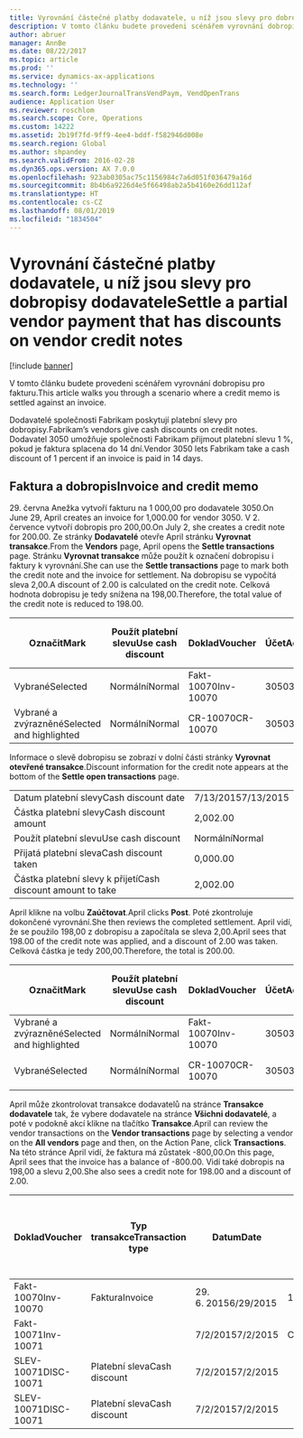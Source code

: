 ```yaml
---
title: Vyrovnání částečné platby dodavatele, u níž jsou slevy pro dobropisy dodavatele
description: V tomto článku budete provedeni scénářem vyrovnání dobropisu pro fakturu.
author: abruer
manager: AnnBe
ms.date: 08/22/2017
ms.topic: article
ms.prod: ''
ms.service: dynamics-ax-applications
ms.technology: ''
ms.search.form: LedgerJournalTransVendPaym, VendOpenTrans
audience: Application User
ms.reviewer: roschlom
ms.search.scope: Core, Operations
ms.custom: 14222
ms.assetid: 2b19f7fd-9ff9-4ee4-bddf-f582946d008e
ms.search.region: Global
ms.author: shpandey
ms.search.validFrom: 2016-02-28
ms.dyn365.ops.version: AX 7.0.0
ms.openlocfilehash: 923ab0305ac75c1156984c7a6d051f036479a16d
ms.sourcegitcommit: 8b4b6a9226d4e5f66498ab2a5b4160e26dd112af
ms.translationtype: HT
ms.contentlocale: cs-CZ
ms.lasthandoff: 08/01/2019
ms.locfileid: "1834504"
---
```

# <a name="settle-a-partial-vendor-payment-that-has-discounts-on-vendor-credit-notes"></a><span data-ttu-id="75056-103">Vyrovnání částečné platby dodavatele, u níž jsou slevy pro dobropisy dodavatele</span><span class="sxs-lookup"><span data-stu-id="75056-103">Settle a partial vendor payment that has discounts on vendor credit notes</span></span>

[!include [banner](../includes/banner.md)]

<span data-ttu-id="75056-104">V tomto článku budete provedeni scénářem vyrovnání dobropisu pro fakturu.</span><span class="sxs-lookup"><span data-stu-id="75056-104">This article walks you through a scenario where a credit memo is settled against an invoice.</span></span>

<span data-ttu-id="75056-105">Dodavatelé společnosti Fabrikam poskytují platební slevy pro dobropisy.</span><span class="sxs-lookup"><span data-stu-id="75056-105">Fabrikam’s vendors give cash discounts on credit notes.</span></span> <span data-ttu-id="75056-106">Dodavatel 3050 umožňuje společnosti Fabrikam přijmout platební slevu 1 %, pokud je faktura splacena do 14 dní.</span><span class="sxs-lookup"><span data-stu-id="75056-106">Vendor 3050 lets Fabrikam take a cash discount of 1 percent if an invoice is paid in 14 days.</span></span>

## <a name="invoice-and-credit-memo"></a><span data-ttu-id="75056-107">Faktura a dobropis</span><span class="sxs-lookup"><span data-stu-id="75056-107">Invoice and credit memo</span></span>
<span data-ttu-id="75056-108">29. června Anežka vytvoří fakturu na 1 000,00 pro dodavatele 3050.</span><span class="sxs-lookup"><span data-stu-id="75056-108">On June 29, April creates an invoice for 1,000.00 for vendor 3050.</span></span> <span data-ttu-id="75056-109">V 2. července vytvoří dobropis pro 200,00.</span><span class="sxs-lookup"><span data-stu-id="75056-109">On July 2, she creates a credit note for 200.00.</span></span> <span data-ttu-id="75056-110">Ze stránky **Dodavatelé** otevře April stránku **Vyrovnat transakce**.</span><span class="sxs-lookup"><span data-stu-id="75056-110">From the **Vendors** page, April opens the **Settle transactions** page.</span></span> <span data-ttu-id="75056-111">Stránku **Vyrovnat transakce** může použít k označení dobropisu i faktury k vyrovnání.</span><span class="sxs-lookup"><span data-stu-id="75056-111">She can use the **Settle transactions** page to mark both the credit note and the invoice for settlement.</span></span> <span data-ttu-id="75056-112">Na dobropisu se vypočítá sleva 2,00.</span><span class="sxs-lookup"><span data-stu-id="75056-112">A discount of 2.00 is calculated on the credit note.</span></span> <span data-ttu-id="75056-113">Celková hodnota dobropisu je tedy snížena na 198,00.</span><span class="sxs-lookup"><span data-stu-id="75056-113">Therefore, the total value of the credit note is reduced to 198.00.</span></span>

| <span data-ttu-id="75056-114">Označit</span><span class="sxs-lookup"><span data-stu-id="75056-114">Mark</span></span>                     | <span data-ttu-id="75056-115">Použít platební slevu</span><span class="sxs-lookup"><span data-stu-id="75056-115">Use cash discount</span></span> | <span data-ttu-id="75056-116">Doklad</span><span class="sxs-lookup"><span data-stu-id="75056-116">Voucher</span></span>   | <span data-ttu-id="75056-117">Účet</span><span class="sxs-lookup"><span data-stu-id="75056-117">Account</span></span> | <span data-ttu-id="75056-118">Datum</span><span class="sxs-lookup"><span data-stu-id="75056-118">Date</span></span>      | <span data-ttu-id="75056-119">Datum splatnosti</span><span class="sxs-lookup"><span data-stu-id="75056-119">Due date</span></span>  | <span data-ttu-id="75056-120">Faktura</span><span class="sxs-lookup"><span data-stu-id="75056-120">Invoice</span></span> | <span data-ttu-id="75056-121">Částka v měně transakce</span><span class="sxs-lookup"><span data-stu-id="75056-121">Amount in transaction currency</span></span> | <span data-ttu-id="75056-122">Měna</span><span class="sxs-lookup"><span data-stu-id="75056-122">Currency</span></span> | <span data-ttu-id="75056-123">Částka k vyrovnání</span><span class="sxs-lookup"><span data-stu-id="75056-123">Amount to settle</span></span> |
|--------------------------|-------------------|-----------|---------|-----------|-----------|---------|--------------------------------|----------|------------------|
| <span data-ttu-id="75056-124">Vybrané</span><span class="sxs-lookup"><span data-stu-id="75056-124">Selected</span></span>                 | <span data-ttu-id="75056-125">Normální</span><span class="sxs-lookup"><span data-stu-id="75056-125">Normal</span></span>            | <span data-ttu-id="75056-126">Fakt-10070</span><span class="sxs-lookup"><span data-stu-id="75056-126">Inv-10070</span></span> | <span data-ttu-id="75056-127">3050</span><span class="sxs-lookup"><span data-stu-id="75056-127">3050</span></span>    | <span data-ttu-id="75056-128">29. 6. 2015</span><span class="sxs-lookup"><span data-stu-id="75056-128">6/29/2015</span></span> | <span data-ttu-id="75056-129">7/29/2015</span><span class="sxs-lookup"><span data-stu-id="75056-129">7/29/2015</span></span> | <span data-ttu-id="75056-130">10070</span><span class="sxs-lookup"><span data-stu-id="75056-130">10070</span></span>   | <span data-ttu-id="75056-131">-1 000,00</span><span class="sxs-lookup"><span data-stu-id="75056-131">-1,000.00</span></span>                      | <span data-ttu-id="75056-132">USD</span><span class="sxs-lookup"><span data-stu-id="75056-132">USD</span></span>      | <span data-ttu-id="75056-133">-990,00</span><span class="sxs-lookup"><span data-stu-id="75056-133">-990.00</span></span>          |
| <span data-ttu-id="75056-134">Vybrané a zvýrazněné</span><span class="sxs-lookup"><span data-stu-id="75056-134">Selected and highlighted</span></span> | <span data-ttu-id="75056-135">Normální</span><span class="sxs-lookup"><span data-stu-id="75056-135">Normal</span></span>            | <span data-ttu-id="75056-136">CR-10070</span><span class="sxs-lookup"><span data-stu-id="75056-136">CR-10070</span></span>  | <span data-ttu-id="75056-137">3050</span><span class="sxs-lookup"><span data-stu-id="75056-137">3050</span></span>    | <span data-ttu-id="75056-138">7/2/2015</span><span class="sxs-lookup"><span data-stu-id="75056-138">7/2/2015</span></span>  | <span data-ttu-id="75056-139">7/29/2015</span><span class="sxs-lookup"><span data-stu-id="75056-139">7/29/2015</span></span> |         | <span data-ttu-id="75056-140">200,00</span><span class="sxs-lookup"><span data-stu-id="75056-140">200.00</span></span>                         | <span data-ttu-id="75056-141">USD</span><span class="sxs-lookup"><span data-stu-id="75056-141">USD</span></span>      | <span data-ttu-id="75056-142">198,00</span><span class="sxs-lookup"><span data-stu-id="75056-142">198.00</span></span>           |

<span data-ttu-id="75056-143">Informace o slevě dobropisu se zobrazí v dolní části stránky **Vyrovnat otevřené transakce**.</span><span class="sxs-lookup"><span data-stu-id="75056-143">Discount information for the credit note appears at the bottom of the **Settle open transactions** page.</span></span>

|                              |           |
|------------------------------|-----------|
| <span data-ttu-id="75056-144">Datum platební slevy</span><span class="sxs-lookup"><span data-stu-id="75056-144">Cash discount date</span></span>           | <span data-ttu-id="75056-145">7/13/2015</span><span class="sxs-lookup"><span data-stu-id="75056-145">7/13/2015</span></span> |
| <span data-ttu-id="75056-146">Částka platební slevy</span><span class="sxs-lookup"><span data-stu-id="75056-146">Cash discount amount</span></span>         | <span data-ttu-id="75056-147">2,00</span><span class="sxs-lookup"><span data-stu-id="75056-147">2.00</span></span>      |
| <span data-ttu-id="75056-148">Použít platební slevu</span><span class="sxs-lookup"><span data-stu-id="75056-148">Use cash discount</span></span>            | <span data-ttu-id="75056-149">Normální</span><span class="sxs-lookup"><span data-stu-id="75056-149">Normal</span></span>    |
| <span data-ttu-id="75056-150">Přijatá platební sleva</span><span class="sxs-lookup"><span data-stu-id="75056-150">Cash discount taken</span></span>          | <span data-ttu-id="75056-151">0,00</span><span class="sxs-lookup"><span data-stu-id="75056-151">0.00</span></span>      |
| <span data-ttu-id="75056-152">Částka platební slevy k přijetí</span><span class="sxs-lookup"><span data-stu-id="75056-152">Cash discount amount to take</span></span> | <span data-ttu-id="75056-153">2,00</span><span class="sxs-lookup"><span data-stu-id="75056-153">2.00</span></span>      |

<span data-ttu-id="75056-154">April klikne na volbu **Zaúčtovat**.</span><span class="sxs-lookup"><span data-stu-id="75056-154">April clicks **Post**.</span></span> <span data-ttu-id="75056-155">Poté zkontroluje dokončené vyrovnání.</span><span class="sxs-lookup"><span data-stu-id="75056-155">She then reviews the completed settlement.</span></span> <span data-ttu-id="75056-156">April vidí, že se použilo 198,00 z dobropisu a započítala se sleva 2,00.</span><span class="sxs-lookup"><span data-stu-id="75056-156">April sees that 198.00 of the credit note was applied, and a discount of 2.00 was taken.</span></span> <span data-ttu-id="75056-157">Celková částka je tedy 200,00.</span><span class="sxs-lookup"><span data-stu-id="75056-157">Therefore, the total is 200.00.</span></span>

| <span data-ttu-id="75056-158">Označit</span><span class="sxs-lookup"><span data-stu-id="75056-158">Mark</span></span>                     | <span data-ttu-id="75056-159">Použít platební slevu</span><span class="sxs-lookup"><span data-stu-id="75056-159">Use cash discount</span></span> | <span data-ttu-id="75056-160">Doklad</span><span class="sxs-lookup"><span data-stu-id="75056-160">Voucher</span></span>   | <span data-ttu-id="75056-161">Účet</span><span class="sxs-lookup"><span data-stu-id="75056-161">Account</span></span> | <span data-ttu-id="75056-162">Datum</span><span class="sxs-lookup"><span data-stu-id="75056-162">Date</span></span>      | <span data-ttu-id="75056-163">Datum splatnosti</span><span class="sxs-lookup"><span data-stu-id="75056-163">Due date</span></span>  | <span data-ttu-id="75056-164">Faktura</span><span class="sxs-lookup"><span data-stu-id="75056-164">Invoice</span></span>  | <span data-ttu-id="75056-165">Částka v měně transakce</span><span class="sxs-lookup"><span data-stu-id="75056-165">Amount in transaction currency</span></span> | <span data-ttu-id="75056-166">Měna</span><span class="sxs-lookup"><span data-stu-id="75056-166">Currency</span></span> | <span data-ttu-id="75056-167">Částka k vyrovnání</span><span class="sxs-lookup"><span data-stu-id="75056-167">Amount to settle</span></span> |
|--------------------------|-------------------|-----------|---------|-----------|-----------|----------|--------------------------------|----------|------------------|
| <span data-ttu-id="75056-168">Vybrané a zvýrazněné</span><span class="sxs-lookup"><span data-stu-id="75056-168">Selected and highlighted</span></span> | <span data-ttu-id="75056-169">Normální</span><span class="sxs-lookup"><span data-stu-id="75056-169">Normal</span></span>            | <span data-ttu-id="75056-170">Fakt-10070</span><span class="sxs-lookup"><span data-stu-id="75056-170">Inv-10070</span></span> | <span data-ttu-id="75056-171">3050</span><span class="sxs-lookup"><span data-stu-id="75056-171">3050</span></span>    | <span data-ttu-id="75056-172">29. 6. 2015</span><span class="sxs-lookup"><span data-stu-id="75056-172">6/29/2015</span></span> | <span data-ttu-id="75056-173">7/29/2015</span><span class="sxs-lookup"><span data-stu-id="75056-173">7/29/2015</span></span> | <span data-ttu-id="75056-174">10070</span><span class="sxs-lookup"><span data-stu-id="75056-174">10070</span></span>    | <span data-ttu-id="75056-175">-1 000,00</span><span class="sxs-lookup"><span data-stu-id="75056-175">-1,000.00</span></span>                      | <span data-ttu-id="75056-176">USD</span><span class="sxs-lookup"><span data-stu-id="75056-176">USD</span></span>      | <span data-ttu-id="75056-177">-200,00</span><span class="sxs-lookup"><span data-stu-id="75056-177">-200.00</span></span>          |
| <span data-ttu-id="75056-178">Vybrané</span><span class="sxs-lookup"><span data-stu-id="75056-178">Selected</span></span>                 | <span data-ttu-id="75056-179">Normální</span><span class="sxs-lookup"><span data-stu-id="75056-179">Normal</span></span>            | <span data-ttu-id="75056-180">CR-10070</span><span class="sxs-lookup"><span data-stu-id="75056-180">CR-10070</span></span>  | <span data-ttu-id="75056-181">3050</span><span class="sxs-lookup"><span data-stu-id="75056-181">3050</span></span>    | <span data-ttu-id="75056-182">7/2/2015</span><span class="sxs-lookup"><span data-stu-id="75056-182">7/2/2015</span></span>  | <span data-ttu-id="75056-183">7/29/2015</span><span class="sxs-lookup"><span data-stu-id="75056-183">7/29/2015</span></span> | <span data-ttu-id="75056-184">CR-10070</span><span class="sxs-lookup"><span data-stu-id="75056-184">CR-10070</span></span> | <span data-ttu-id="75056-185">200,00</span><span class="sxs-lookup"><span data-stu-id="75056-185">200.00</span></span>                         | <span data-ttu-id="75056-186">USD</span><span class="sxs-lookup"><span data-stu-id="75056-186">USD</span></span>      | <span data-ttu-id="75056-187">198,00</span><span class="sxs-lookup"><span data-stu-id="75056-187">198.00</span></span>           |

<span data-ttu-id="75056-188">April může zkontrolovat transakce dodavatelů na stránce **Transakce dodavatele** tak, že vybere dodavatele na stránce **Všichni dodavatelé**, a poté v podokně akcí klikne na tlačítko **Transakce**.</span><span class="sxs-lookup"><span data-stu-id="75056-188">April can review the vendor transactions on the **Vendor transactions** page by selecting a vendor on the **All vendors** page and then, on the Action Pane, click **Transactions**.</span></span> <span data-ttu-id="75056-189">Na této stránce April vidí, že faktura má zůstatek -800,00.</span><span class="sxs-lookup"><span data-stu-id="75056-189">On this page, April sees that the invoice has a balance of -800.00.</span></span> <span data-ttu-id="75056-190">Vidí také dobropis na 198,00 a slevu 2,00.</span><span class="sxs-lookup"><span data-stu-id="75056-190">She also sees a credit note for 198.00 and a discount of 2.00.</span></span>

| <span data-ttu-id="75056-191">Doklad</span><span class="sxs-lookup"><span data-stu-id="75056-191">Voucher</span></span>    | <span data-ttu-id="75056-192">Typ transakce</span><span class="sxs-lookup"><span data-stu-id="75056-192">Transaction type</span></span> | <span data-ttu-id="75056-193">Datum</span><span class="sxs-lookup"><span data-stu-id="75056-193">Date</span></span>      | <span data-ttu-id="75056-194">Faktura</span><span class="sxs-lookup"><span data-stu-id="75056-194">Invoice</span></span> | <span data-ttu-id="75056-195">Částka Má dáti v transakční měně</span><span class="sxs-lookup"><span data-stu-id="75056-195">Amount in transaction currency debit</span></span> | <span data-ttu-id="75056-196">Částka Dal v transakční měně</span><span class="sxs-lookup"><span data-stu-id="75056-196">Amount in transaction currency credit</span></span> | <span data-ttu-id="75056-197">Zůstatek</span><span class="sxs-lookup"><span data-stu-id="75056-197">Balance</span></span> | <span data-ttu-id="75056-198">Měna</span><span class="sxs-lookup"><span data-stu-id="75056-198">Currency</span></span> |
|------------|------------------|-----------|---------|--------------------------------------|---------------------------------------|---------|----------|
| <span data-ttu-id="75056-199">Fakt-10070</span><span class="sxs-lookup"><span data-stu-id="75056-199">Inv-10070</span></span>  | <span data-ttu-id="75056-200">Faktura</span><span class="sxs-lookup"><span data-stu-id="75056-200">Invoice</span></span>          | <span data-ttu-id="75056-201">29. 6. 2015</span><span class="sxs-lookup"><span data-stu-id="75056-201">6/29/2015</span></span> | <span data-ttu-id="75056-202">10070</span><span class="sxs-lookup"><span data-stu-id="75056-202">10070</span></span>   |                                      | <span data-ttu-id="75056-203">1 000,00</span><span class="sxs-lookup"><span data-stu-id="75056-203">1,000.00</span></span>                              | <span data-ttu-id="75056-204">-800,00</span><span class="sxs-lookup"><span data-stu-id="75056-204">-800.00</span></span> | <span data-ttu-id="75056-205">USD</span><span class="sxs-lookup"><span data-stu-id="75056-205">USD</span></span>      |
| <span data-ttu-id="75056-206">Fakt-10071</span><span class="sxs-lookup"><span data-stu-id="75056-206">Inv-10071</span></span>  |                  | <span data-ttu-id="75056-207">7/2/2015</span><span class="sxs-lookup"><span data-stu-id="75056-207">7/2/2015</span></span>  | <span data-ttu-id="75056-208">CR10071</span><span class="sxs-lookup"><span data-stu-id="75056-208">CR10071</span></span> | <span data-ttu-id="75056-209">200,00</span><span class="sxs-lookup"><span data-stu-id="75056-209">200.00</span></span>                               |                                       | <span data-ttu-id="75056-210">0,00</span><span class="sxs-lookup"><span data-stu-id="75056-210">0.00</span></span>    | <span data-ttu-id="75056-211">USD</span><span class="sxs-lookup"><span data-stu-id="75056-211">USD</span></span>      |
| <span data-ttu-id="75056-212">SLEV-10071</span><span class="sxs-lookup"><span data-stu-id="75056-212">DISC-10071</span></span> |  <span data-ttu-id="75056-213">Platební sleva</span><span class="sxs-lookup"><span data-stu-id="75056-213">Cash discount</span></span>   | <span data-ttu-id="75056-214">7/2/2015</span><span class="sxs-lookup"><span data-stu-id="75056-214">7/2/2015</span></span>  |         | <span data-ttu-id="75056-215">2,00</span><span class="sxs-lookup"><span data-stu-id="75056-215">2.00</span></span>                                 |                                       | <span data-ttu-id="75056-216">0,00</span><span class="sxs-lookup"><span data-stu-id="75056-216">0.00</span></span>    | <span data-ttu-id="75056-217">USD</span><span class="sxs-lookup"><span data-stu-id="75056-217">USD</span></span>      |
| <span data-ttu-id="75056-218">SLEV-10071</span><span class="sxs-lookup"><span data-stu-id="75056-218">DISC-10071</span></span> |  <span data-ttu-id="75056-219">Platební sleva</span><span class="sxs-lookup"><span data-stu-id="75056-219">Cash discount</span></span>   | <span data-ttu-id="75056-220">7/2/2015</span><span class="sxs-lookup"><span data-stu-id="75056-220">7/2/2015</span></span>  |         |                                      | <span data-ttu-id="75056-221">2,00</span><span class="sxs-lookup"><span data-stu-id="75056-221">2.00</span></span>                                  | <span data-ttu-id="75056-222">0,00</span><span class="sxs-lookup"><span data-stu-id="75056-222">0.00</span></span>    | <span data-ttu-id="75056-223">USD</span><span class="sxs-lookup"><span data-stu-id="75056-223">USD</span></span>      |






